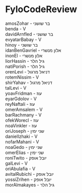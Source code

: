 # FyloCodeReview

amosZohar - בר שושני
</br>
benda - V
</br>
davidArnfled - בר שושני
</br>
evyatarBabay - V
</br>
hinoy - בר שושני
</br>
idanBenGavriel - אלון מנשרי
</br>
inonEl - אלון מנשרי
</br>
liorHassin - גיל הלר
</br>
natiPorish - גיל הלר
</br>
orenLevi - דניאל מרגול
</br>
rotemNissim - V
</br>
shirYahav - דניאל מרגול
</br>
talLevi - V
</br>
yoavFridman - עוז
</br>
eyarGdolov - V
</br>
reyNaftali - עוז
</br>
omerAmsalem - V
</br>
barRachmany - V
</br>
ofekWorecl - עוז
</br>
noaVinkler - עוז
</br>
oriJoseph - שני ימין
</br>
danielIzhaki - V
</br>
nofarMahani - V
</br>
noaGedo - שני ימין
</br>
omerElias - שני ימין
</br>
roniTwito - יובל אופק
</br>
galLevi - V
</br>
oriAbulafia - V
</br>
avitalRubichi - יובל אופק
</br>
yossiZrihen - יובל אופק
</br>
morAlmakayes - גיל הלר
</br>

